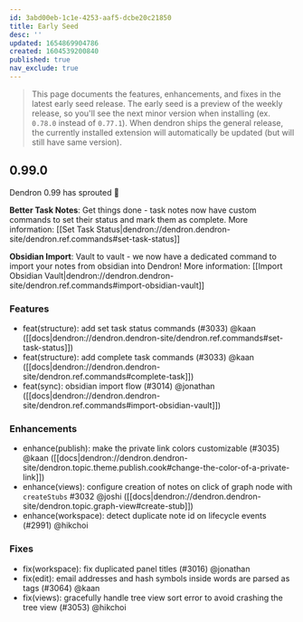 ```yaml
---
id: 3abd00eb-1c1e-4253-aaf5-dcbe20c21850
title: Early Seed
desc: ''
updated: 1654869904786
created: 1604539200840
published: true
nav_exclude: true
---
```


> This page documents the features, enhancements, and fixes in the latest early seed release. The early seed is a preview of the weekly release, so you'll see the next minor version when installing (ex. `0.78.0` instead of `0.77.1`). When dendron ships the general release, the currently installed extension will automatically be updated (but will still have same version).

## 0.99.0

Dendron 0.99 has sprouted 🌱

**Better Task Notes**: Get things done - task notes now have custom commands to set their status and mark them as complete.
More information: [[Set Task Status|dendron://dendron.dendron-site/dendron.ref.commands#set-task-status]]

**Obsidian Import**: Vault to vault - we now have a dedicated command to import your notes from obsidian into Dendron!
More information: [[Import Obsidian Vault|dendron://dendron.dendron-site/dendron.ref.commands#import-obsidian-vault]]

### Features
- feat(structure): add set task status commands (#3033) @kaan ([[docs|dendron://dendron.dendron-site/dendron.ref.commands#set-task-status]])
- feat(structure): add complete task commands (#3033) @kaan ([[docs|dendron://dendron.dendron-site/dendron.ref.commands#complete-task]])
- feat(sync): obsidian import flow (#3014) @jonathan ([[docs|dendron://dendron.dendron-site/dendron.ref.commands#import-obsidian-vault]])

### Enhancements
- enhance(publish): make the private link colors customizable (#3035) @kaan ([[docs|dendron://dendron.dendron-site/dendron.topic.theme.publish.cook#change-the-color-of-a-private-link]])
- enhance(views): configure creation of notes on click of graph node with `createStubs` #3032 @joshi ([[docs|dendron://dendron.dendron-site/dendron.topic.graph-view#create-stub]])
- enhance(workspace): detect duplicate note id on lifecycle events (#2991) @hikchoi

### Fixes
- fix(workspace): fix duplicated panel titles (#3016) @jonathan
- fix(edit): email addresses and hash symbols inside words are parsed as tags (#3064) @kaan
- fix(views): gracefully handle tree view sort error to avoid crashing the tree view (#3053) @hikchoi